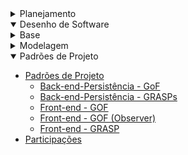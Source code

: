 <!-- docs/_sidebar.md -->

<!-- - [Home](/README.md) -->

<details>
  <summary class="sidebar-title"> Planejamento </summary>

- [Diretrizes do Projeto](/0.planejamento/diretrizes.md)
- [Cronograma](/0.planejamento/cronograma.md)

<details>
<summary> Atas</summary>

- [Ata de 26/04/2023](/0.planejamento/atas/ata_26_04_2023.md)
- [Ata de 03/05/2023](/0.planejamento/atas/ata_03_05_2023.md)
- [Ata de 18/05/2023](/0.planejamento/atas/ata_18_05_2023.md)
- [Ata de 24/05/2023](/0.planejamento/atas/ata_24_05_2023.md)
- [Ata de 31/05/2023](/0.planejamento/atas/ata_31_05_2023.md)

</details>
</details>

<details open>
<summary class="sidebar-title"> Desenho de Software </summary>

<details>

<summary> Base </summary>

- [**Módulo Não Orientado a Abordagens Específicas**](/1.base/nao-especificos/abordagemnaoespecifica.md)
  - [Diagrama de Causa-Efeito](/1.base/nao-especificos/causaefeito.md)
  - [Rich Picture](/1.base/nao-especificos/richpicture.md)
  - [Plano de Risco, Custo e Tempo](/1.base/nao-especificos/planocustoriscotempo.md)
- **Processos, Metodologias e Abordagens**
  - [Metodologias Adotadas](/1.base/processos/metodologiasadotadas.md)
  - [Modelagem BPMN](/1.base/processos/modelagembpmn.md)
  - [Ferramentas utilizadas](/1.base/processos/ferramentasutilizadas.md)
- [**Participações**](/1.base/participacoesbase.md)

</details>

<details>
<summary > Modelagem </summary>

- [**Modelagem Tradicional (UML)**](/2.modelagem/modelagemtradicional.md)
  - [**Estáticos**](/2.modelagem/umlestaticos.md)
    - [Diagrama de Classes](/2.modelagem/estatica/diagramadeclasses.md)
    - [Diagrama de Pacotes](/2.modelagem/estatica/diagramadepacotes.md)
  - [**Dinâmicos**](/2.modelagem/umldinamicos)
    - [Diagrama de Atividades](/2.modelagem/dinamica/diagramadeatividades.md)
    - [Diagrama de Comunicação](/2.modelagem/dinamica/diagramadecomunicacao.md)
- [Participações](/2.modelagem/participacoesmodelagem.md)

</details>

<details open>
<summary class="activated-menu"> Padrões de Projeto </summary>

- [Padrões de Projeto](/3.padroesdeprojeto/padroesdeprojeto.md)
  - [Back-end-Persistência - GoF](/3.padroesdeprojeto/back/gof.md)
  - [Back-end-Persistência - GRASPs](/3.padroesdeprojeto/back/grasp.md)
  - [Front-end - GOF](/3.padroesdeprojeto/front-api/front-api.md)
  - [Front-end - GOF (Observer)](/3.padroesdeprojeto/front-api/front-api-Observer.md)
  - [Front-end - GRASP](/3.padroesdeprojeto/front-api/front-api2.md)
- [Participações](/3.padroesdeprojeto/participacoespadroes.md)

</details>

</details>
<!-- @TODO: Descomentar à medida que as entregas forem acontecendo -->

<!-- - Arquitetura de Software & Reutilização -->
 <!-- - [4. Desenho de Software - Arquitetura & Reutilização de Software](4.arquiteturareutilizacao/4.arquiteturareutilizacao.md) -->
  <!-- - [4.1. Módulo Estilos e Padrões Arquiteturais](4.arquiteturareutilizacao/4.1.padroesarquiteturais.md) -->
  <!-- - [4.2. Módulo Reutilização de Software](4.arquiteturareutilizacao/4.2.reutilizacaodesoftware.md) -->
  <!-- - [4.3. Participações - Arquitetura & Reutilização de Software](4.arquiteturareutilizacao/4.3.participacoesarqreutilizacao.md) -->
